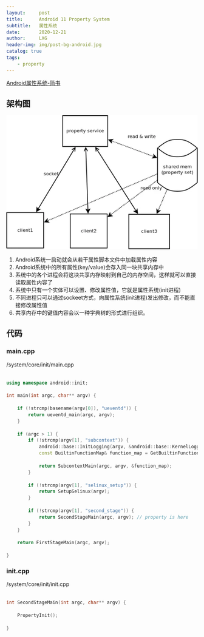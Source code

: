 ```yaml
---
layout:     post
title:      Android 11 Property System
subtitle:   属性系统
date:       2020-12-21
author:     LXG
header-img: img/post-bg-android.jpg
catalog: true
tags:
    - property
---
```


[Android属性系统-简书](https://www.jianshu.com/p/d9a49248a1b5)

## 架构图

![property_system](/images/property/property_system.webp)

1. Android系统一启动就会从若干属性脚本文件中加载属性内容
2. Android系统中的所有属性(key/value)会存入同一块共享内存中
3. 系统中的各个进程会将这块共享内存映射到自己的内存空间，这样就可以直接读取属性内容了
4. 系统中只有一个实体可以设置、修改属性值，它就是属性系统(init进程)
5. 不同进程只可以通过sockeet方式，向属性系统(init进程)发出修改，而不能直接修改属性值
6. 共享内存中的键值内容会以一种字典树的形式进行组织。

## 代码

### main.cpp

/system/core/init/main.cpp

```cpp

using namespace android::init;

int main(int argc, char** argv) {

    if (!strcmp(basename(argv[0]), "ueventd")) {
        return ueventd_main(argc, argv);
    }

    if (argc > 1) {
        if (!strcmp(argv[1], "subcontext")) {
            android::base::InitLogging(argv, &android::base::KernelLogger);
            const BuiltinFunctionMap& function_map = GetBuiltinFunctionMap();

            return SubcontextMain(argc, argv, &function_map);
        }

        if (!strcmp(argv[1], "selinux_setup")) {
            return SetupSelinux(argv);
        }

        if (!strcmp(argv[1], "second_stage")) {
            return SecondStageMain(argc, argv); // property is here
        }
    }

    return FirstStageMain(argc, argv);

}

```

### init.cpp

/system/core/init/init.cpp

```cpp

int SecondStageMain(int argc, char** argv) {

    PropertyInit();

}

```




